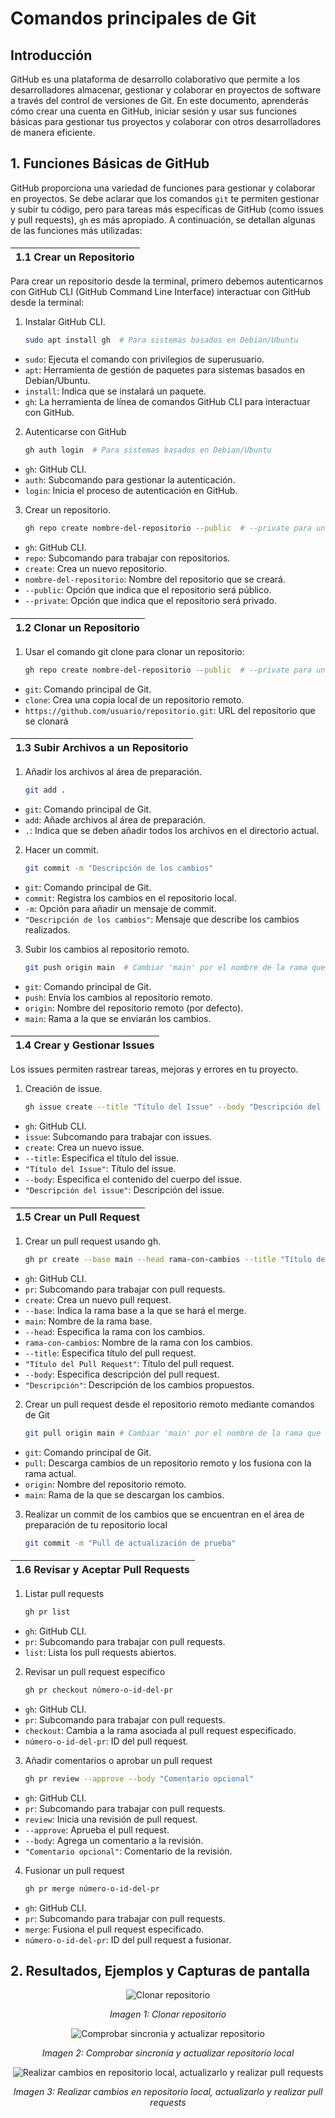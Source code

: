 # Comandos principales de Git

## Introducción
GitHub es una plataforma de desarrollo colaborativo que permite a los desarrolladores almacenar, gestionar y colaborar en proyectos de software a través del control de versiones de Git. En este documento, aprenderás cómo crear una cuenta en GitHub, iniciar sesión y usar sus funciones básicas para gestionar tus proyectos y colaborar con otros desarrolladores de manera eficiente. 

## 1. Funciones Básicas de GitHub
GitHub proporciona una variedad de funciones para gestionar y colaborar en proyectos. Se debe aclarar que los comandos `git` te permiten gestionar y subir tu código, pero para tareas más específicas de GitHub (como issues y pull requests), `gh` es más apropiado. A continuación, se detallan algunas de las funciones más utilizadas:
####
| 1.1 Crear un Repositorio|
|:-----------------------:|

Para crear un repositorio desde la terminal, primero debemos autenticarnos con GitHub CLI (GitHub Command Line Interface) interactuar con GitHub desde la terminal:

1. Instalar GitHub CLI.
   ```bash
   sudo apt install gh  # Para sistemas basados en Debian/Ubuntu
   ```
- `sudo`: Ejecuta el comando con privilegios de superusuario.
- `apt`: Herramienta de gestión de paquetes para sistemas basados en Debian/Ubuntu.
- `install`: Indica que se instalará un paquete.
- `gh`: La herramienta de línea de comandos GitHub CLI para interactuar con GitHub.
2. Autenticarse con GitHub
   ```bash
   gh auth login  # Para sistemas basados en Debian/Ubuntu
   ```
- ``gh``: GitHub CLI.
- ``auth``: Subcomando para gestionar la autenticación.
- ``login``: Inicia el proceso de autenticación en GitHub.
3. Crear un repositorio.
   ```bash
   gh repo create nombre-del-repositorio --public  # --private para un repositorio privado
   ```
- `gh`: GitHub CLI.
- `repo`: Subcomando para trabajar con repositorios.
- `create`: Crea un nuevo repositorio.
- `nombre-del-repositorio`: Nombre del repositorio que se creará.
- `--public`: Opción que indica que el repositorio será público.
- `--private`: Opción que indica que el repositorio será privado.
####
| 1.2 Clonar un Repositorio|
|:-----------------------:|

1. Usar el comando git clone para clonar un repositorio:
   ```bash
   gh repo create nombre-del-repositorio --public  # --private para un repositorio privado
   ```
- `git`: Comando principal de Git.
- `clone`: Crea una copia local de un repositorio remoto.
- `https://github.com/usuario/repositorio.git`: URL del repositorio que se clonará
####
| 1.3 Subir Archivos a un Repositorio|
|:-----------------------:|
1. Añadir los archivos al área de preparación.
   ```bash
   git add .
   ```
- `git`: Comando principal de Git.
- `add`: Añade archivos al área de preparación.
- `.`: Indica que se deben añadir todos los archivos en el directorio actual.
2. Hacer un commit.
   ```bash
   git commit -m "Descripción de los cambios"
   ```
- `git`: Comando principal de Git.
- `commit`: Registra los cambios en el repositorio local.
- `-m`: Opción para añadir un mensaje de commit.
- `"Descripción de los cambios"`: Mensaje que describe los cambios realizados.

3. Subir los cambios al repositorio remoto.
   ```bash
   git push origin main  # Cambiar 'main' por el nombre de la rama que se desee
   ```
- `git`: Comando principal de Git.
- `push`: Envía los cambios al repositorio remoto.
- `origin`: Nombre del repositorio remoto (por defecto).
- `main`: Rama a la que se enviarán los cambios.
####
| 1.4 Crear y Gestionar Issues|
|:-----------------------:|

Los issues permiten rastrear tareas, mejoras y errores en tu proyecto.

1. Creación de issue. 
   ```bash
   gh issue create --title "Título del Issue" --body "Descripción del issue"
   ```
- `gh`: GitHub CLI.
- `issue`: Subcomando para trabajar con issues.
- `create`: Crea un nuevo issue.
- `--title`: Especifica el título del issue.
- `"Título del Issue"`: Título del issue.
- `--body`: Especifica el contenido del cuerpo del issue.
- `"Descripción del issue"`: Descripción del issue.
####
| 1.5 Crear un Pull Request|
|:-----------------------:|
1. Crear un pull request usando gh.
   ```bash
   gh pr create --base main --head rama-con-cambios --title "Título del Pull Request" --body "Descripción"
   ```
- `gh`: GitHub CLI.
- `pr`: Subcomando para trabajar con pull requests.
- `create`: Crea un nuevo pull request.
- `--base`: Indica la rama base a la que se hará el merge.
- `main`: Nombre de la rama base.
- `--head`: Especifica la rama con los cambios.
- `rama-con-cambios`: Nombre de la rama con los cambios.
- `--title`: Especifica título del pull request.
- `"Título del Pull Request"`: Título del pull request.
- `--body`: Especifica descripción del pull request.
- `"Descripción"`: Descripción de los cambios propuestos.

2. Crear un pull request desde el repositorio remoto mediante comandos de Git
   ```bash
   git pull origin main # Cambiar 'main' por el nombre de la rama que se desee
   ```
- `git`: Comando principal de Git.
- `pull`: Descarga cambios de un repositorio remoto y los fusiona con la rama actual.
- `origin`: Nombre del repositorio remoto.
- `main`: Rama de la que se descargan los cambios.
3. Realizar un commit de los cambios que se encuentran en el área de preparación de tu repositorio local
   ```bash
   git commit -m "Pull de actualización de prueba"
   ```
####
| 1.6 Revisar y Aceptar Pull Requests|
|:-----------------------:|
1. Listar pull requests
   ```bash
   gh pr list
   ```
- `gh`: GitHub CLI.
- `pr`: Subcomando para trabajar con pull requests.
- `list`: Lista los pull requests abiertos.
2. Revisar un pull request específico
   ```bash
   gh pr checkout número-o-id-del-pr
   ```
- `gh`: GitHub CLI.
- `pr`: Subcomando para trabajar con pull requests.
- `checkout`: Cambia a la rama asociada al pull request especificado.
- `número-o-id-del-pr`: ID del pull request.
3. Añadir comentarios o aprobar un pull request
   ```bash
   gh pr review --approve --body "Comentario opcional"
   ```
- `gh`: GitHub CLI.
- `pr`: Subcomando para trabajar con pull requests.
- `review`: Inicia una revisión de pull request.
- `--approve`: Aprueba el pull request.
- `--body`: Agrega un comentario a la revisión.
- `"Comentario opcional"`: Comentario de la revisión.
4. Fusionar un pull request
   ```bash
   gh pr merge número-o-id-del-pr
   ```
- `gh`: GitHub CLI.
- `pr`: Subcomando para trabajar con pull requests.
- `merge`: Fusiona el pull request especificado.
- `número-o-id-del-pr`: ID del pull request a fusionar.
## 2. Resultados, Ejemplos y Capturas de pantalla

<p align="center">
  <img src="./images/Clonar%20repositorio.png" alt="Clonar repositorio">
</p>
<p align="center"><em>Imagen 1: Clonar repositorio</em></p>

<p align="center">
  <img src="./images/Comprobar%20sincronia%20y%20actualizar%20repositorio.png" alt="Comprobar sincronia y actualizar repositorio">
</p>
<p align="center"><em>Imagen 2: Comprobar sincronía y actualizar repositorio local</em></p>

<p align="center">
  <img src="./images/Realizar%20cambios%20en%20repositorio%20local%20y%20actualizarlo.png" alt="Realizar cambios en repositorio local, actualizarlo y realizar pull requests">
</p>

<p align="center"><em>Imagen 3: Realizar cambios en repositorio local, actualizarlo y realizar pull requests</em></p>